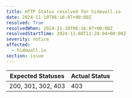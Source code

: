 ```yaml
---
title: HTTP Status resolved for hidewall.io
date: 2024-11-10T06:16:07+00:00Z
resolved: True
resolvedWhen: 2024-11-10T06:16:07+00:00Z
resolvedStartTime: 2024-11-08T11:28:04+00:00Z
severity: notice
affected:
  - hidewall.io
section: issue
---
```


| Expected Statuses | Actual Status  |
|-------------------|----------------|
| 200, 301, 302, 403 | 403 |
